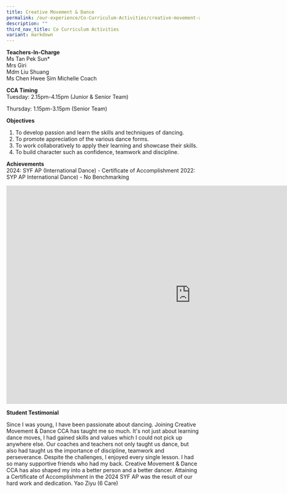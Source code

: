```yaml
---
title: Creative Movement & Dance
permalink: /our-experience/Co-Curriculum-Activities/creative-movement-and-dance/
description: ""
third_nav_title: Co Curriculum Activities
variant: markdown
---
```

**Teachers-In-Charge**  
Ms Tan Pek Sun\*  
Mrs Giri  
Mdm Liu Shuang  
Ms Chen Hwee Sim Michelle
Coach


**CCA Timing**  
Tuesday: 2.15pm-4.15pm (Junior &amp; Senior Team)  
                
Thursday: 1.15pm-3.15pm (Senior Team)  

**Objectives**
1. To develop passion and learn the skills and techniques of dancing.
2. To promote appreciation of the various dance forms.
3. To work collaboratively to apply their learning and showcase their skills.
4. To build character such as confidence, teamwork and discipline.
  
  
**Achievements**  
2024: SYF AP (International Dance) - Certificate of Accomplishment
2022: SYP AP International Dance) - No Benchmarking


<iframe allowfullscreen="true" height="569" width="960" frameborder="0" src="https://docs.google.com/presentation/d/e/2PACX-1vRBhpzEvl4nkk3-C5FJNWMSImGNv7tTwJoWAmU3dVu7G5ljQkE-NaDpPRZt97IhZcx9hxhhAcd69g0J/embed?start=true&amp;loop=true&amp;delayms=3000"></iframe>		 



**Student Testimonial**  

Since I was young, I have been passionate about dancing. Joining Creative Movement &amp; Dance CCA has taught me so much. It's not just about learning dance moves, I had gained skills and values which I could not pick up anywhere else. Our coaches and teachers not only taught us dance, but also had taught us the importance of discipline, teamwork and perseverance. Despite the challenges, I enjoyed every single lesson. I had so many supportive friends who had my back. Creative Movement &amp; Dance CCA has also shaped my into a better person and a better dancer. Attaining a Certificate of Accomplishment in the 2024 SYF AP was the result of our hard work and dedication.
Yao Ziyu (6 Care)